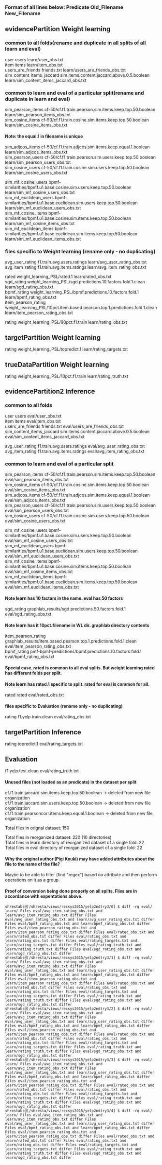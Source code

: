 ### Format of all lines below: Predicate   Old_Filename    New_Filename

evidencePartition   Weight learning 
-----------------------------------
### common to all folds(rename and duplicate in all splits of all learn and eval)
user    users    learn/user_obs.txt <br/>
item    items    learn/item_obs.txt <br/>
users_are_friends    friends.txt    learn/users_are_friends_obs.txt <br/>
sim_content_items_jaccard    sim.items.content.jaccard.above.0.5.boolean    learn/sim_content_items_jaccard_obs.txt <br/>

### common to learn and eval of a particular split(rename and duplicate in learn and eval)
sim_pearson_items    cf-50/cf.f1.train.pearson.sim.items.keep.top.50.boolean    learn/sim_pearson_items_obs.txt <br/>
sim_cosine_items    cf-50/cf.f1.train.cosine.sim.items.keep.top.50.boolean    learn/sim_cosine_items_obs.txt <br/>
#### Note: the equal.1 in filename is unique
sim_adjcos_items    cf-50/cf.f1.train.adjcos.sim.items.keep.equal.1.boolean    learn/sim_adjcos_items_obs.txt <br/>
sim_pearson_users    cf-50/cf.f1.train.pearson.sim.users.keep.top.50.boolean    learn/sim_pearson_users_obs.txt <br/>
sim_cosine_users    cf-50/cf.f1.train.cosine.sim.users.keep.top.50.boolean    learn/sim_cosine_users_obs.txt <br/>

sim_mf_cosine_users    bpmf-similarities/bpmf.u1.base.cosine.sim.users.keep.top.50.boolean    learn/sim_mf_cosine_users_obs.txt <br/>
sim_mf_euclidean_users    bpmf-similarities/bpmf.u1.base.euclidean.sim.users.keep.top.50.boolean    learn/sim_mf_euclidean_users_obs.txt <br/>
sim_mf_cosine_items    bpmf-similarities/bpmf.u1.base.cosine.sim.items.keep.top.50.boolean    learn/sim_mf_cosine_items_obs.txt <br/>
sim_mf_euclidean_items    bpmf-similarities/bpmf.u1.base.euclidean.sim.items.keep.top.50.boolean    learn/sim_mf_euclidean_items_obs.txt <br/>

### files specific to Weight learning (rename only - no duplicating)
avg_user_rating    f1.train.avg.users.ratings    learn/avg_user_rating_obs.txt <br/>
avg_item_rating    f1.train.avg.items.ratings    learn/avg_item_rating_obs.txt <br/>

rated    weight_learning_PSL/rated.1    learn/rated_obs.txt <br/>
sgd_rating    weight_learning_PSL/sgd.predictions.10.factors.fold.1.clean    learn/sgd_rating_obs.txt <br/>
bpmf_rating    weight_learning_PSL/bpmf.predictions.10.factors.fold.1    learn/bpmf_rating_obs.txt <br/>
item_pearson_rating    weight_learning_PSL/10pct.item.based.pearson.top.1.predictions.fold.1.clean     learn/item_pearson_rating_obs.txt <br/>

rating    weight_learning_PSL/90pct.f1.train    learn/rating_obs.txt <br/>

targetPartition   Weight learning
-----------------------------------
rating  weight_learning_PSL/topredict.1    learn/rating_targets.txt <br/>

trueDataPartition   Weight learning
-----------------------------------
rating  weight_learning_PSL/10pct.f1.train    learn/rating_truth.txt <br/>


evidencePartition2   Inference
-----------------------------------
### common to all folds
user    users    eval/user_obs.txt <br/>
item    items    eval/item_obs.txt <br/>
users_are_friends    friends.txt    eval/users_are_friends_obs.txt <br/>
sim_content_items_jaccard    sim.items.content.jaccard.above.0.5.boolean    eval/sim_content_items_jaccard_obs.txt <br/>

avg_user_rating    f1.train.avg.users.ratings    eval/avg_user_rating_obs.txt <br/>
avg_item_rating    f1.train.avg.items.ratings    eval/avg_item_rating_obs.txt <br/>

### common to learn and eval of a particular split
sim_pearson_items    cf-50/cf.f1.train.pearson.sim.items.keep.top.50.boolean    eval/sim_pearson_items_obs.txt <br/>
sim_cosine_items    cf-50/cf.f1.train.cosine.sim.items.keep.top.50.boolean    eval/sim_cosine_items_obs.txt <br/>
sim_adjcos_items    cf-50/cf.f1.train.adjcos.sim.items.keep.equal.1.boolean    eval/sim_adjcos_items_obs.txt <br/>
sim_pearson_users    cf-50/cf.f1.train.pearson.sim.users.keep.top.50.boolean    eval/sim_pearson_users_obs.txt <br/>
sim_cosine_users    cf-50/cf.f1.train.cosine.sim.users.keep.top.50.boolean    eval/sim_cosine_users_obs.txt <br/>

sim_mf_cosine_users    bpmf-similarities/bpmf.u1.base.cosine.sim.users.keep.top.50.boolean    eval/sim_mf_cosine_users_obs.txt <br/>
sim_mf_euclidean_users    bpmf-similarities/bpmf.u1.base.euclidean.sim.users.keep.top.50.boolean    eval/sim_mf_euclidean_users_obs.txt <br/>
sim_mf_cosine_items    bpmf-similarities/bpmf.u1.base.cosine.sim.items.keep.top.50.boolean    eval/sim_mf_cosine_items_obs.txt <br/>
sim_mf_euclidean_items    bpmf-similarities/bpmf.u1.base.euclidean.sim.items.keep.top.50.boolean    eval/sim_mf_euclidean_items_obs.txt <br/>

#### Note learn has 10 factors in the name. eval has 50 factors
sgd_rating    graphlab_results/sgd.predictions.50.factors.fold.1    eval/sgd_rating_obs.txt <br/>
#### Note learn has it 10pct.filename in WL dir. graphlab directory contents 
item_pearson_rating    graphlab_results/item.based.pearson.top.1.predictions.fold.1.clean    eval/item_pearson_rating_obs.txt <br/>
bpmf_rating    pmf-bpmf-predictions/bpmf.predictions.10.factors.fold.1    eval/bpmf_rating_obs.txt <br/>

#### Special case. rated is common to all eval splits. But weight learning rated has different folds per split.
#### Note learn has rated.1 specific to split. rated for eval is common for all. 
rated    rated    eval/rated_obs.txt <br/>

#### files specific to Evaluation (rename only - no duplicating)
rating    f1.yelp.train.clean    eval/rating_obs.txt <br/>

targetPartition   Inference
-----------------------------------
rating  topredict.1    eval/rating_targets.txt <br/>

Evaluation
-----------------------------------
f1.yelp.test.clean    eval/rating_truth.txt <br/>


#### Unused files (not loaded as an predicate) in the dataset per split
cf.f1.train.jaccard.sim.items.keep.top.50.boolean -> deleted from new file organization <br/>
cf.f1.train.jaccard.sim.users.keep.top.50.boolean -> deleted from new file organization <br/>
cf.f1.train.pearsoncorr.items.keep.equal.1.boolean -> deleted from new file organization <br/>

Total files in orignal dataset: 150 <br/>

Total files in reorganized dataset: 220 (10 directories) <br/>
Total files in learn directory of reorganized dataset of a single fold: 22 <br/>
Total files in eval directory of reorganized dataset of a single fold: 22 <br/>


#### Why the original author (Pigi Kouki) may have added attributes about the file to the name of the file?
Maybe to be able to filter (find "regex") based on attribute and then perform operations on it as a group.  <br/>


#### Proof of conversion being done properly on all splits. Files are in accordance with expentations above.
`
shrestabs@[/shresta/views/recsys2015/yelp2ndtry3/0] $ diff -rq eval/ learn/
Files eval/avg_item_rating_obs.txt and learn/avg_item_rating_obs.txt differ
Files eval/avg_user_rating_obs.txt and learn/avg_user_rating_obs.txt differ
Files eval/bpmf_rating_obs.txt and learn/bpmf_rating_obs.txt differ
Files eval/item_pearson_rating_obs.txt and learn/item_pearson_rating_obs.txt differ
Files eval/rated_obs.txt and learn/rated_obs.txt differ
Files eval/rating_obs.txt and learn/rating_obs.txt differ
Files eval/rating_targets.txt and learn/rating_targets.txt differ
Files eval/rating_truth.txt and learn/rating_truth.txt differ
Files eval/sgd_rating_obs.txt and learn/sgd_rating_obs.txt differ
shrestabs@[/shresta/views/recsys2015/yelp2ndtry3/1] $ diff -rq eval/ learn/
Files eval/avg_item_rating_obs.txt and learn/avg_item_rating_obs.txt differ
Files eval/avg_user_rating_obs.txt and learn/avg_user_rating_obs.txt differ
Files eval/bpmf_rating_obs.txt and learn/bpmf_rating_obs.txt differ
Files eval/item_pearson_rating_obs.txt and learn/item_pearson_rating_obs.txt differ
Files eval/rated_obs.txt and learn/rated_obs.txt differ
Files eval/rating_obs.txt and learn/rating_obs.txt differ
Files eval/rating_targets.txt and learn/rating_targets.txt differ
Files eval/rating_truth.txt and learn/rating_truth.txt differ
Files eval/sgd_rating_obs.txt and learn/sgd_rating_obs.txt differ
shrestabs@[/shresta/views/recsys2015/yelp2ndtry3/2] $ diff -rq eval/ learn/
Files eval/avg_item_rating_obs.txt and learn/avg_item_rating_obs.txt differ
Files eval/avg_user_rating_obs.txt and learn/avg_user_rating_obs.txt differ
Files eval/bpmf_rating_obs.txt and learn/bpmf_rating_obs.txt differ
Files eval/item_pearson_rating_obs.txt and learn/item_pearson_rating_obs.txt differ
Files eval/rated_obs.txt and learn/rated_obs.txt differ
Files eval/rating_obs.txt and learn/rating_obs.txt differ
Files eval/rating_targets.txt and learn/rating_targets.txt differ
Files eval/rating_truth.txt and learn/rating_truth.txt differ
Files eval/sgd_rating_obs.txt and learn/sgd_rating_obs.txt differ
shrestabs@[/shresta/views/recsys2015/yelp2ndtry3/3] $ diff -rq eval/ learn/
Files eval/avg_item_rating_obs.txt and learn/avg_item_rating_obs.txt differ
Files eval/avg_user_rating_obs.txt and learn/avg_user_rating_obs.txt differ
Files eval/bpmf_rating_obs.txt and learn/bpmf_rating_obs.txt differ
Files eval/item_pearson_rating_obs.txt and learn/item_pearson_rating_obs.txt differ
Files eval/rated_obs.txt and learn/rated_obs.txt differ
Files eval/rating_obs.txt and learn/rating_obs.txt differ
Files eval/rating_targets.txt and learn/rating_targets.txt differ
Files eval/rating_truth.txt and learn/rating_truth.txt differ
Files eval/sgd_rating_obs.txt and learn/sgd_rating_obs.txt differ
shrestabs@[/shresta/views/recsys2015/yelp2ndtry3/4] $ diff -rq eval/ learn/
Files eval/avg_item_rating_obs.txt and learn/avg_item_rating_obs.txt differ
Files eval/avg_user_rating_obs.txt and learn/avg_user_rating_obs.txt differ
Files eval/bpmf_rating_obs.txt and learn/bpmf_rating_obs.txt differ
Files eval/item_pearson_rating_obs.txt and learn/item_pearson_rating_obs.txt differ
Files eval/rated_obs.txt and learn/rated_obs.txt differ
Files eval/rating_obs.txt and learn/rating_obs.txt differ
Files eval/rating_targets.txt and learn/rating_targets.txt differ
Files eval/rating_truth.txt and learn/rating_truth.txt differ
Files eval/sgd_rating_obs.txt and learn/sgd_rating_obs.txt differ
`
